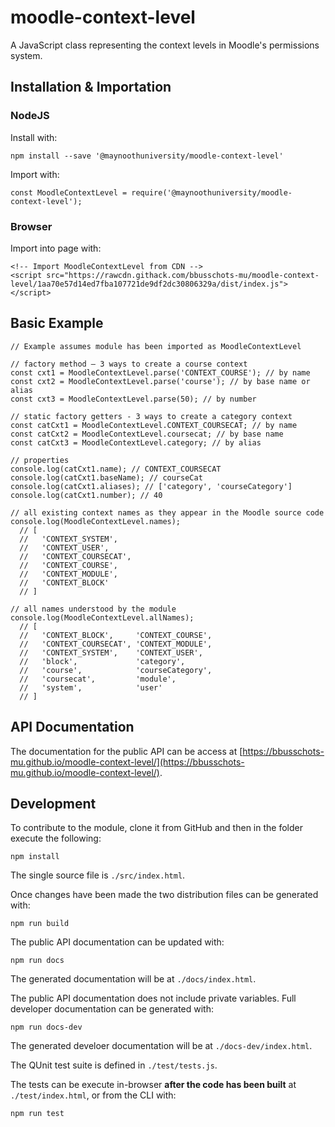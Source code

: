 # moodle-context-level
A JavaScript class representing the context levels in Moodle's permissions system.

## Installation & Importation

### NodeJS

Install with:

```
npm install --save '@maynoothuniversity/moodle-context-level'
```

Import with:

```
const MoodleContextLevel = require('@maynoothuniversity/moodle-context-level');
```

### Browser

Import into page with:

```
<!-- Import MoodleContextLevel from CDN -->
<script src="https://rawcdn.githack.com/bbusschots-mu/moodle-context-level/1aa70e57d14ed7fba107721de9df2dc30806329a/dist/index.js"></script>
```

## Basic Example

```
// Example assumes module has been imported as MoodleContextLevel

// factory method — 3 ways to create a course context
const cxt1 = MoodleContextLevel.parse('CONTEXT_COURSE'); // by name
const cxt2 = MoodleContextLevel.parse('course'); // by base name or alias
const cxt3 = MoodleContextLevel.parse(50); // by number

// static factory getters - 3 ways to create a category context
const catCxt1 = MoodleContextLevel.CONTEXT_COURSECAT; // by name
const catCxt2 = MoodleContextLevel.coursecat; // by base name
const catCxt3 = MoodleContextLevel.category; // by alias

// properties
console.log(catCxt1.name); // CONTEXT_COURSECAT
console.log(catCxt1.baseName); // courseCat
console.log(catCxt1.aliases); // ['category', 'courseCategory']
console.log(catCxt1.number); // 40

// all existing context names as they appear in the Moodle source code
console.log(MoodleContextLevel.names);
  // [
  //   'CONTEXT_SYSTEM',
  //   'CONTEXT_USER',
  //   'CONTEXT_COURSECAT',
  //   'CONTEXT_COURSE',
  //   'CONTEXT_MODULE',
  //   'CONTEXT_BLOCK'
  // ]
  
// all names understood by the module
console.log(MoodleContextLevel.allNames);
  // [
  //   'CONTEXT_BLOCK',     'CONTEXT_COURSE',
  //   'CONTEXT_COURSECAT', 'CONTEXT_MODULE',
  //   'CONTEXT_SYSTEM',    'CONTEXT_USER',
  //   'block',             'category',
  //   'course',            'courseCategory',
  //   'coursecat',         'module',
  //   'system',            'user'
  // ]
```

## API Documentation

The documentation for the public API can be access at
[https://bbusschots-mu.github.io/moodle-context-level/](https://bbusschots-mu.github.io/moodle-context-level/).

## Development

To contribute to the module, clone it from GitHub and then in the folder
execute the following:

```
npm install
```

The single source file is `./src/index.html`.

Once changes have been made the two distribution files can be generated with:

```
npm run build
```

The public API documentation can be updated with:

```
npm run docs
```

The generated documentation will be at `./docs/index.html`.

The public API documentation does not include private variables. Full developer
documentation can be generated with:

```
npm run docs-dev
```

The generated develoer documentation will be at `./docs-dev/index.html`.

The QUnit test suite is defined in `./test/tests.js`.

The tests can be execute in-browser **after the code has been built** at
`./test/index.html`, or from the CLI with:

```
npm run test
```